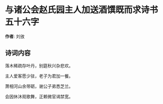 # 与诸公会赵氏园主人加送酒馔既而求诗书五十六字

**作者**: 刘攽

## 诗词内容

落木稀疏存叶丹，别筵秋兴杂悲欢。

主人爱客愿少驻，老子为君加一餐。

萧相河山余带砺，谢公子弟悉芝兰。

会因休沐观歌舞，正赖微官谒禁宽。

